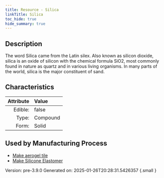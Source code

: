 ```yaml
---
title: Resource - Silica
linkTitle: Silica
toc_hide: true
hide_summary: true
---
```


## Description
 The word Silica came from the Latin silex. &#10;&#9; Also known as silicon dioxide, silica is an oxide of silicon with the chemical formula&#10;&#9; SiO2, most commonly found in nature as quartz and in various living&#10;&#9; organisms. In many parts of the world, silica is the major constituent&#10;&#9; of sand. 

## Characteristics

| Attribute      | Value |
|--------:|:------|
|Edible:|false|
|Type:|Compound|
|Form:|Solid|
 

## Used by Manufacturing Process

- [Make aerogel tile](/docs/definitions/process/make-aerogel-tile)
- [Make Silicone Elastomer](/docs/definitions/process/make-silicone-elastomer)


    

Version: pre-3.9.0 Generated on: 2025-01-26T20:28:31.5426357
{.small }
